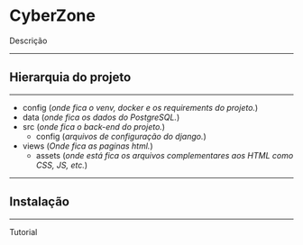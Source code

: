 # CyberZone

Descrição

---

## Hierarquia do projeto

---
- config (_onde fica o venv, docker e os requirements do projeto._)
- data (_onde fica os dados do PostgreSQL._)
- src (_onde fica o back-end do projeto._)
  - config (_arquivos de configuração do django._)
- views (_Onde fica as paginas html._)
  - assets (_onde está fica os arquivos complementares aos HTML como CSS, JS, etc._)

---

## Instalação

---

Tutorial


